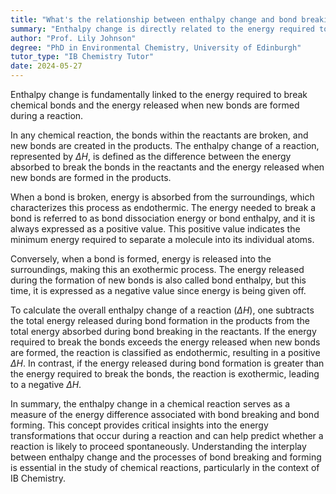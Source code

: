```yaml
---
title: "What's the relationship between enthalpy change and bond breaking/forming?"
summary: "Enthalpy change is directly related to the energy required to break bonds and the energy released when bonds are formed."
author: "Prof. Lily Johnson"
degree: "PhD in Environmental Chemistry, University of Edinburgh"
tutor_type: "IB Chemistry Tutor"
date: 2024-05-27
---
```


Enthalpy change is fundamentally linked to the energy required to break chemical bonds and the energy released when new bonds are formed during a reaction.

In any chemical reaction, the bonds within the reactants are broken, and new bonds are created in the products. The enthalpy change of a reaction, represented by $\Delta H$, is defined as the difference between the energy absorbed to break the bonds in the reactants and the energy released when new bonds are formed in the products.

When a bond is broken, energy is absorbed from the surroundings, which characterizes this process as endothermic. The energy needed to break a bond is referred to as bond dissociation energy or bond enthalpy, and it is always expressed as a positive value. This positive value indicates the minimum energy required to separate a molecule into its individual atoms.

Conversely, when a bond is formed, energy is released into the surroundings, making this an exothermic process. The energy released during the formation of new bonds is also called bond enthalpy, but this time, it is expressed as a negative value since energy is being given off.

To calculate the overall enthalpy change of a reaction ($\Delta H$), one subtracts the total energy released during bond formation in the products from the total energy absorbed during bond breaking in the reactants. If the energy required to break the bonds exceeds the energy released when new bonds are formed, the reaction is classified as endothermic, resulting in a positive $\Delta H$. In contrast, if the energy released during bond formation is greater than the energy required to break the bonds, the reaction is exothermic, leading to a negative $\Delta H$.

In summary, the enthalpy change in a chemical reaction serves as a measure of the energy difference associated with bond breaking and bond forming. This concept provides critical insights into the energy transformations that occur during a reaction and can help predict whether a reaction is likely to proceed spontaneously. Understanding the interplay between enthalpy change and the processes of bond breaking and forming is essential in the study of chemical reactions, particularly in the context of IB Chemistry.
    